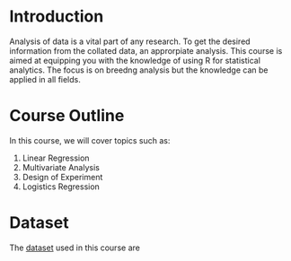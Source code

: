# Introduction
Analysis of data is a vital part of any research. To get the desired information from the collated data, an approrpiate analysis. This course is aimed at equipping you with the knowledge of using R for statistical analytics. The focus is on breedng analysis but the knowledge can be applied in all fields. 

# Course Outline
In this course, we will cover topics such as: 
1. Linear Regression
2. Multivariate Analysis
3. Design of Experiment
4. Logistics Regression

# Dataset
The <a href="https://github.com/Biometrics-IITA/datasets" >dataset</a> used in this course are 


